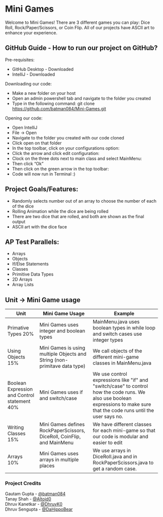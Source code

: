 # Mini Games
Welcome to Mini Games! There are 3 different games you can play: Dice Roll, Rock/Paper/Scissors, or Coin Flip. All of our projects have ASCII art to enhance your experience. 

## GitHub Guide - How to run our project on GitHub?

Pre-requisites: 
- GitHub Desktop - Downloaded
- IntelliJ - Downloaded

Downloading our code:
- Make a new folder on your host
- Open an admin powershell tab and navigate to the folder you created
- Type in the following command: 
git clone https://github.com/batman084/Mini-Games.git

Opening our code:
- Open IntelliJ
- File → Open
- Navigate to the folder you created with our code cloned
- Click open on that folder
- In the top toolbar, click on your configurations option: 
- Click the arrow and click edit configuration: 
- Clock on the three dots next to main class and select MainMenu: 
- Then click “Ok”
- Then click on the green arrow in the top toolbar: 
- Code will now run in Terminal :)


## Project Goals/Features:
* Randomly selects number out of an array to choose the number of each of the dice
* Rolling Animation while the dice are being rolled
* There are two dice that are rolled, and both are shown as the final output 
* ASCII art with the dice face
  
## AP Test Parallels:
  * Arrays
  * Objects
  * If/Else Statements
  * Classes
  * Primitive Data Types
  * 2D Arrays
  * Array Lists

## Unit -> Mini Game usage
Unit | Mini Game Usage | Example
---- | --------------- | -------
Primative Types 20% | Mini Games uses integer and boolean types | MainMenu.java uses boolean types in while loop and switch cases use integer types
Using Objects 15% | Mini Games is using multiple Objects and String (non-primitave data type) | We call objects of the different mini-game classes in MainMenu.java
Boolean Expression and Control statement 40% | Mini Games uses if and switch/case | We use control expressions like "if" and "switch/case" to control how the code runs. We also use boolean expressions to make sure that the code runs until the user says no. 
Writing Classes  15% | Mini Games defines RockPaperScissors, DiceRoll, CoinFlip, and MainMenu | We have different classes for each mini-game so that our code is modular and easier to edit
Arrays 10% | Mini Games uses arrays in multiple places | We use arrays in DiceRoll.java and in RockPaperScissors.java to get a random case. 

### Project Credits
Gautam Gupta - [@batman084](https://github.com/batman084)  
Tanay Shah - [@Altoid0](https://github.com/Altoid0)  
Dhruv Kanetkar - [@DhruvK0](https://github.com/DhruvK0)  
Dhruv Sengupta - [@DaHippoBear](https://github.com/DaHippoBear)  

